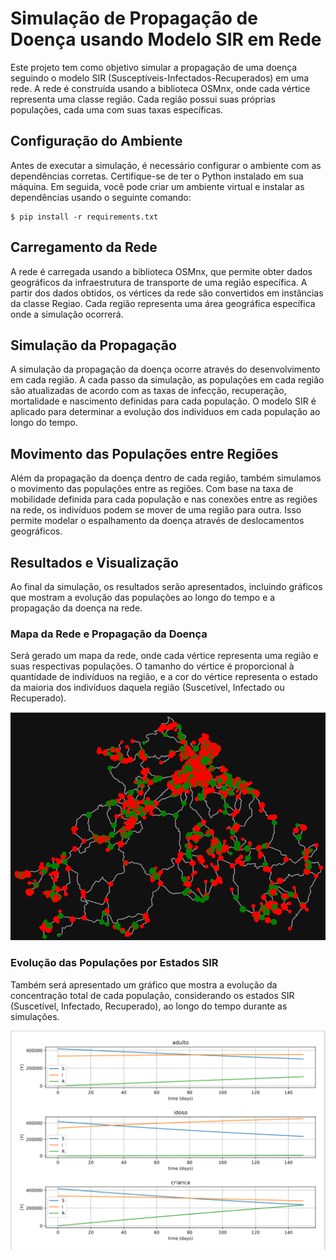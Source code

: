 # Simulação de Propagação de Doença usando Modelo SIR em Rede

Este projeto tem como objetivo simular a propagação de uma doença seguindo o modelo SIR (Susceptíveis-Infectados-Recuperados) em uma rede. A rede é construída usando a biblioteca OSMnx, onde cada vértice representa uma classe região. Cada região possui suas próprias populações, cada uma com suas taxas específicas.

## Configuração do Ambiente

Antes de executar a simulação, é necessário configurar o ambiente com as dependências corretas. Certifique-se de ter o Python instalado em sua máquina. Em seguida, você pode criar um ambiente virtual e instalar as dependências usando o seguinte comando:

```
$ pip install -r requirements.txt
```

## Carregamento da Rede

A rede é carregada usando a biblioteca OSMnx, que permite obter dados geográficos da infraestrutura de transporte de uma região específica. A partir dos dados obtidos, os vértices da rede são convertidos em instâncias da classe Regiao. Cada região representa uma área geográfica específica onde a simulação ocorrerá.

## Simulação da Propagação

A simulação da propagação da doença ocorre através do desenvolvimento em cada região. A cada passo da simulação, as populações em cada região são atualizadas de acordo com as taxas de infecção, recuperação, mortalidade e nascimento definidas para cada população. O modelo SIR é aplicado para determinar a evolução dos indivíduos em cada população ao longo do tempo.

## Movimento das Populações entre Regiões

Além da propagação da doença dentro de cada região, também simulamos o movimento das populações entre as regiões. Com base na taxa de mobilidade definida para cada população e nas conexões entre as regiões na rede, os indivíduos podem se mover de uma região para outra. Isso permite modelar o espalhamento da doença através de deslocamentos geográficos.

## Resultados e Visualização

Ao final da simulação, os resultados serão apresentados, incluindo gráficos que mostram a evolução das populações ao longo do tempo e a propagação da doença na rede.

### Mapa da Rede e Propagação da Doença

Será gerado um mapa da rede, onde cada vértice representa uma região e suas respectivas populações. O tamanho do vértice é proporcional à quantidade de indivíduos na região, e a cor do vértice representa o estado da maioria dos indivíduos daquela região (Suscetível, Infectado ou Recuperado).

![Mapa da Rede](img/mapa.png)

### Evolução das Populações por Estados SIR

Também será apresentado um gráfico que mostra a evolução da concentração total de cada população, considerando os estados SIR (Suscetível, Infectado, Recuperado), ao longo do tempo durante as simulações.

![Evolução das Populações](img/edo.png)
